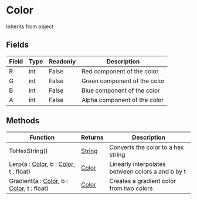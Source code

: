 # Color
Inherits from object
## Fields
|Field|Type|Readonly|Description|
|---|---|---|---|
|R|int|False|Red component of the color|
|G|int|False|Green component of the color|
|B|int|False|Blue component of the color|
|A|int|False|Alpha component of the color|
## Methods
|Function|Returns|Description|
|---|---|---|
|ToHexString()|[String](../static/String.md)|Converts the color to a hex string|
|Lerp(a : [Color](../static/Color.md), b : [Color](../static/Color.md), t : float)|[Color](../static/Color.md)|Linearly interpolates between colors a and b by t|
|Gradient(a : [Color](../static/Color.md), b : [Color](../static/Color.md), t : float)|[Color](../static/Color.md)|Creates a gradient color from two colors|
